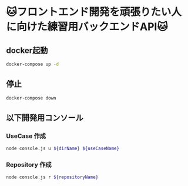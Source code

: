 # 🐱フロントエンド開発を頑張りたい人に向けた練習用バックエンドAPI🐱

## docker起動

```sh
docker-compose up -d
```

## 停止

```sh
docker-compose down
```

## 以下開発用コンソール

### UseCase 作成

```sh
node console.js u ${dirName} ${useCaseName}
```

### Repository 作成

```sh
node console.js r ${repositoryName}
```
